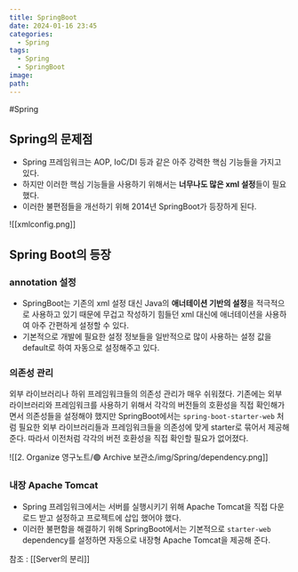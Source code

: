 ```yaml
---
title: SpringBoot
date: 2024-01-16 23:45
categories:
  - Spring
tags:
  - Spring
  - SpringBoot
image: 
path:
---
```

#Spring 

## Spring의 문제점
+ Spring 프레임워크는 AOP, IoC/DI 등과 같은 아주 강력한 핵심 기능들을 가지고 있다.
+ 하지만 이러한 핵심 기능들을 사용하기 위해서는 **너무나도 많은 xml 설정**들이 필요했다.
+ 이러한 불편점들을 개선하기 위해 2014년 SpringBoot가 등장하게 된다.

![[xmlconfig.png]]

## Spring Boot의 등장

### annotation 설정
- SpringBoot는 기존의 xml 설정 대신 Java의 **애너테이션 기반의 설정**을 적극적으로 사용하고 있기 때문에 무겁고 작성하기 힘들던 xml 대신에 애너테이션을 사용하여 아주 간편하게 설정할 수 있다.
- 기본적으로 개발에 필요한 설정 정보들을 일반적으로 많이 사용하는 설정 값을 default로 하여 자동으로 설정해주고 있다.

### 의존성 관리
외부 라이브러리나 하위 프레임워크들의 의존성 관리가 매우 쉬워졌다. 기존에는 외부 라이브러리와 프레임워크를 사용하기 위해서 각각의 버전들의 호환성을 직접 확인해가면서 의존성들을 설정해야 했지만 SpringBoot에서는 `spring-boot-starter-web` 처럼 필요한 외부 라이브러리들과 프레임워크들을 의존성에 맞게 starter로 묶어서 제공해 준다. 따라서 이전처럼 각각의 버전 호환성을 직접 확인할 필요가 없어졌다.

![[2. Organize 영구노트/🟣 Archive 보관소/img/Spring/dependency.png]]
### 내장 Apache Tomcat
+ Spring 프레임워크에서는 서버를 실행시키기 위해 Apache Tomcat을 직접 다운로드 받고 설정하고 프로젝트에 삽입 했어야 했다.
+ 이러한 불편함을 해결하기 위해 SpringBoot에서는 기본적으로 `starter-web` dependency를 설정하면 자동으로 내장형 Apache Tomcat을 제공해 준다.

참조 : [[Server의 분리]]